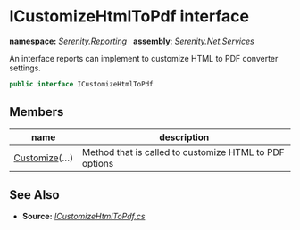 # ICustomizeHtmlToPdf interface
**namespace:** *[Serenity.Reporting](../README.md#serenity.reporting-namespace)*   **assembly**: *[Serenity.Net.Services](../README.md)*

An interface reports can implement to customize HTML to PDF converter settings.

```csharp
public interface ICustomizeHtmlToPdf
```

## Members

| name | description |
| --- | --- |
| [Customize](ICustomizeHtmlToPdf/Customize.md)(…) | Method that is called to customize HTML to PDF options |

## See Also

* **Source:** *[ICustomizeHtmlToPdf.cs](https://github.com/serenity-is/Serenity/blob/master/src/Serenity.Net.Services/Reporting/HtmlToPdf/ICustomizeHtmlToPdf.cs)*
